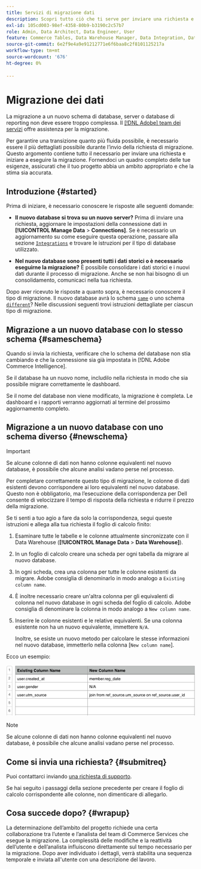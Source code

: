 ```yaml
---
title: Servizi di migrazione dati
description: Scopri tutto ciò che ti serve per inviare una richiesta e iniziare a eseguire la migrazione.
exl-id: 105cd003-98ef-4358-80b9-b3190c2c57b7
role: Admin, Data Architect, Data Engineer, User
feature: Commerce Tables, Data Warehouse Manager, Data Integration, Data Import/Export
source-git-commit: 6e2f9e4a9e91212771e6f6baa8c2f8101125217a
workflow-type: tm+mt
source-wordcount: '676'
ht-degree: 0%

---
```


# Migrazione dei dati

La migrazione a un nuovo schema di database, server o database di reporting non deve essere troppo complessa. Il [[!DNL Adobe] team dei servizi](https://experienceleague.adobe.com/docs/commerce-knowledge-base/kb/troubleshooting/miscellaneous/mbi-service-policies.html) offre assistenza per la migrazione.

Per garantire una transizione quanto più fluida possibile, è necessario essere il più dettagliati possibile durante l’invio della richiesta di migrazione. Questo argomento contiene tutto il necessario per inviare una richiesta e iniziare a eseguire la migrazione. Fornendoci un quadro completo delle tue esigenze, assicurati che il tuo progetto abbia un ambito appropriato e che la stima sia accurata.

## Introduzione {#started}

Prima di iniziare, è necessario conoscere le risposte alle seguenti domande:

* **Il nuovo database si trova su un nuovo server?** Prima di inviare una richiesta, aggiornare le impostazioni della connessione dati in **[!UICONTROL Manage Data** > **Connections]**. Se è necessario un aggiornamento su come eseguire questa operazione, passare alla sezione [`Integrations`](../integrations/integrations.md) e trovare le istruzioni per il tipo di database utilizzato.

* **Nel nuovo database sono presenti tutti i dati storici o è necessario eseguirne la migrazione?** È possibile consolidare i dati storici e i nuovi dati durante il processo di migrazione. Anche se non hai bisogno di un consolidamento, comunicaci nella tua richiesta.

Dopo aver ricevuto le risposte a quanto sopra, è necessario conoscere il tipo di migrazione. Il nuovo database avrà lo schema [`same`](#sameschema) o uno schema [`different`](#newschema)? Nelle discussioni seguenti trovi istruzioni dettagliate per ciascun tipo di migrazione.

## Migrazione a un nuovo database con lo stesso schema {#sameschema}

Quando si invia la richiesta, verificare che lo schema del database non stia cambiando e che la connessione sia già impostata in [!DNL Adobe Commerce Intelligence].

Se il database ha un nuovo nome, includilo nella richiesta in modo che sia possibile migrare correttamente le dashboard.

Se il nome del database non viene modificato, la migrazione è completa. Le dashboard e i rapporti verranno aggiornati al termine del prossimo aggiornamento completo.

## Migrazione a un nuovo database con uno schema diverso {#newschema}

>[!IMPORTANT]
>
>Se alcune colonne di dati non hanno colonne equivalenti nel nuovo database, è possibile che alcune analisi vadano perse nel processo.

Per completare correttamente questo tipo di migrazione, le colonne di dati esistenti devono corrispondere ai loro equivalenti nel nuovo database. Questo non è obbligatorio, ma l’esecuzione della corrispondenza per Dell consente di velocizzare il tempo di risposta della richiesta e ridurre il prezzo della migrazione.

Se ti senti a tuo agio a fare da solo la corrispondenza, segui queste istruzioni e allega alla tua richiesta il foglio di calcolo finito:

1. Esaminare tutte le tabelle e le colonne attualmente sincronizzate con il Data Warehouse (**[!UICONTROL Manage Data** > **Data Warehouse]**).

1. In un foglio di calcolo creare una scheda per ogni tabella da migrare al nuovo database.

1. In ogni scheda, crea una colonna per tutte le colonne esistenti da migrare. Adobe consiglia di denominarlo in modo analogo a `Existing column name`.

1. È inoltre necessario creare un&#39;altra colonna per gli equivalenti di colonna nel nuovo database in ogni scheda del foglio di calcolo. Adobe consiglia di denominare la colonna in modo analogo a `New column name`.

1. Inserire le colonne esistenti e le relative equivalenti. Se una colonna esistente non ha un nuovo equivalente, immettere `N/A`.

   Inoltre, se esiste un nuovo metodo per calcolare le stesse informazioni nel nuovo database, immetterlo nella colonna [`New column name`].

Ecco un esempio:

![](../../../assets/Migration_Spreadsheet.png)

>[!NOTE]
>
>Se alcune colonne di dati non hanno colonne equivalenti nel nuovo database, è possibile che alcune analisi vadano perse nel processo.

## Come si invia una richiesta? {#submitreq}

Puoi contattarci inviando [una richiesta di supporto](https://experienceleague.adobe.com/docs/commerce-knowledge-base/kb/troubleshooting/miscellaneous/mbi-service-policies.html).

Se hai seguito i passaggi della sezione precedente per creare il foglio di calcolo corrispondente alle colonne, non dimenticare di allegarlo.

## Cosa succede dopo? {#wrapup}

La determinazione dell’ambito del progetto richiede una certa collaborazione tra l’utente e l’analista del team di Commerce Services che esegue la migrazione. La complessità delle modifiche e la reattività dell’utente e dell’analista influiscono direttamente sul tempo necessario per la migrazione. Dopo aver individuato i dettagli, verrà stabilita una sequenza temporale e inviata all&#39;utente con una descrizione del lavoro.
